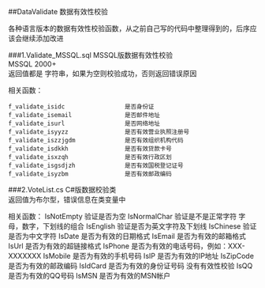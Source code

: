 ##DataValidate 数据有效性校验

各种语言版本的数据有效性校验函数，从之前自己写的代码中整理得到的，后序应该会继续添加改进

###1.Validate_MSSQL.sql
MSSQL版数据有效性校验     
MSSQL 2000+      
返回值都是 字符串，如果为空则校验成功，否则返回错误原因

相关函数：

    f_validate_isidc                 是否身份证
    f_validate_isemail               是否邮件地址
    f_validate_isurl                 是否网络地址
    f_validate_isyyzz                是否有效营业执照注册号
    f_validate_iszzjgdm              是否有效组织机构代码
    f_validate_isdkkh                是否有效贷款卡号
    f_validate_isxzqh                是否有效行政区划
    f_validate_isgsdjzh              是否有效国税登记证号
    f_validate_isyzbm                是否有效邮政编码

###2.VoteList.cs 
C#版数据校验类    
返回值为布尔型，错误信息在类变量中

相关函数：
    IsNotEmpty              验证是否为空
    IsNormalChar            验证是不是正常字符 字母，数字，下划线的组合
    IsEnglish               验证是否为英文字符及下划线
    IsChinese               验证是否为中文字符
    IsDate                  是否为有效的日期格式
    IsEmail                 是否为有效的邮箱格式
    IsUrl                   是否为有效的超链接格式
    IsPhone                 是否为有效的电话号码，例如：XXX-XXXXXXX
    IsMobile                是否为有效的手机号码
    IsIP                    是否为有效的IP地址
    IsZipCode               是否为有效的邮政编码
    IsIdCard                是否为有效的身份证号码 没有有效性校验
    IsQQ                    是否为有效的QQ号码
    IsMSN                   是否为有效的MSN帐户
    
    
    
